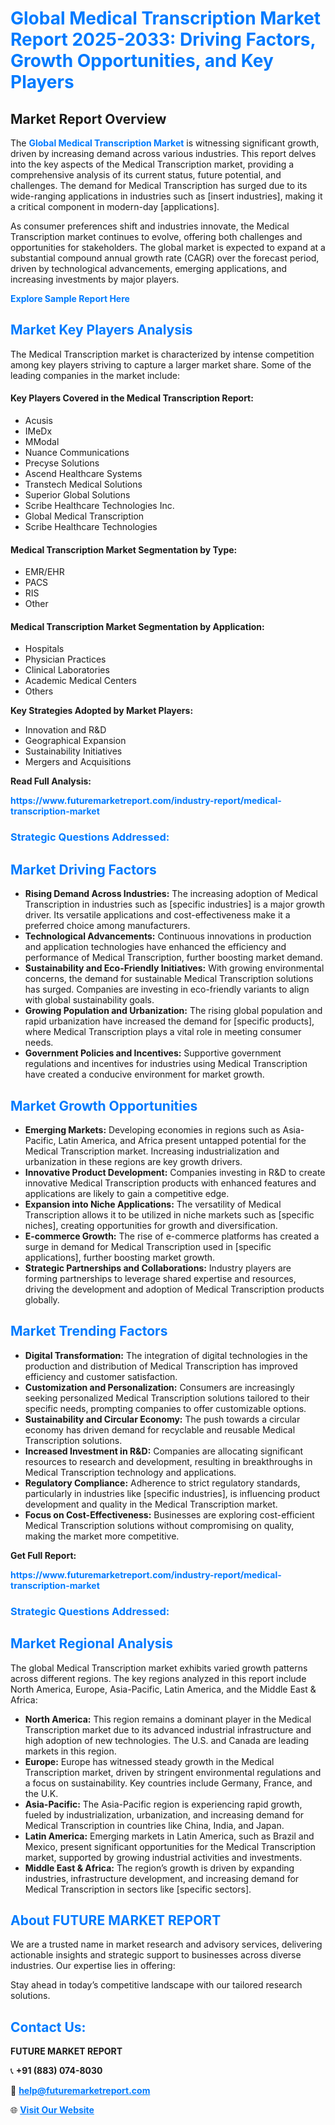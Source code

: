 <h1 style="color: #007BFF;">Global Medical Transcription Market Report 2025-2033: Driving Factors, Growth Opportunities, and Key Players</h1>

<section id="overview">
<h2>Market Report Overview</h2>
<p>The <a href="https://www.futuremarketreport.com/industry-report/medical-transcription-market" style="color: #007BFF; text-decoration: none;"><strong>Global Medical Transcription Market</strong></a> is witnessing significant growth, driven by increasing demand across various industries. This report delves into the key aspects of the Medical Transcription market, providing a comprehensive analysis of its current status, future potential, and challenges. The demand for Medical Transcription has surged due to its wide-ranging applications in industries such as [insert industries], making it a critical component in modern-day [applications].</p>
<p>As consumer preferences shift and industries innovate, the Medical Transcription market continues to evolve, offering both challenges and opportunities for stakeholders. The global market is expected to expand at a substantial compound annual growth rate (CAGR) over the forecast period, driven by technological advancements, emerging applications, and increasing investments by major players.</p>
</section>

<section id="overview">
<p><a href="https://www.futuremarketreport.com/request-sample/reportId=90313" style="color: #007BFF; text-decoration: none;"><strong>Explore Sample Report Here</strong></a></p>
</section>

<section id="key-players">
<h2 style="color: #007BFF;">Market Key Players Analysis</h2>
<p>The Medical Transcription market is characterized by intense competition among key players striving to capture a larger market share. Some of the leading companies in the market include:</p>
<h4>Key Players Covered in the Medical Transcription Report:</h4>
<ul><li>Acusis</li><li>IMeDx</li><li>MModal</li><li>Nuance Communications</li><li>Precyse Solutions</li><li>Ascend Healthcare Systems</li><li>Transtech Medical Solutions</li><li>Superior Global Solutions</li><li>Scribe Healthcare Technologies Inc.</li><li>Global Medical Transcription</li><li>Scribe Healthcare Technologies</li></ul>
<h4>Medical Transcription Market Segmentation by Type:</h4>
<ul><li>EMR/EHR</li><li>PACS</li><li>RIS</li><li>Other</li></ul>

<h4>Medical Transcription Market Segmentation by Application:</h4>
<ul><li>Hospitals</li><li>Physician Practices</li><li>Clinical Laboratories</li><li>Academic Medical Centers</li><li>Others</li></ul>
<p><strong>Key Strategies Adopted by Market Players:</strong></p>
<ul>
<li>Innovation and R&D</li>
<li>Geographical Expansion</li>
<li>Sustainability Initiatives</li>
<li>Mergers and Acquisitions</li>
</ul>
</section>

<section>
<p><strong>Read Full Analysis: </strong></p><a href="https://www.futuremarketreport.com/industry-report/medical-transcription-market" style="color: #007BFF; text-decoration: none;"><strong>https://www.futuremarketreport.com/industry-report/medical-transcription-market</strong></a>
<h3 style="color: #007BFF;">Strategic Questions Addressed:</h3>
</section>

<section id="driving-factors">
<h2 style="color: #007BFF;">Market Driving Factors</h2>
<ul>
<li><strong>Rising Demand Across Industries:</strong> The increasing adoption of Medical Transcription in industries such as [specific industries] is a major growth driver. Its versatile applications and cost-effectiveness make it a preferred choice among manufacturers.</li>
<li><strong>Technological Advancements:</strong> Continuous innovations in production and application technologies have enhanced the efficiency and performance of Medical Transcription, further boosting market demand.</li>
<li><strong>Sustainability and Eco-Friendly Initiatives:</strong> With growing environmental concerns, the demand for sustainable Medical Transcription solutions has surged. Companies are investing in eco-friendly variants to align with global sustainability goals.</li>
<li><strong>Growing Population and Urbanization:</strong> The rising global population and rapid urbanization have increased the demand for [specific products], where Medical Transcription plays a vital role in meeting consumer needs.</li>
<li><strong>Government Policies and Incentives:</strong> Supportive government regulations and incentives for industries using Medical Transcription have created a conducive environment for market growth.</li>
</ul>
</section>

<section id="growth-opportunities">
<h2 style="color: #007BFF;">Market Growth Opportunities</h2>
<ul>
<li><strong>Emerging Markets:</strong> Developing economies in regions such as Asia-Pacific, Latin America, and Africa present untapped potential for the Medical Transcription market. Increasing industrialization and urbanization in these regions are key growth drivers.</li>
<li><strong>Innovative Product Development:</strong> Companies investing in R&D to create innovative Medical Transcription products with enhanced features and applications are likely to gain a competitive edge.</li>
<li><strong>Expansion into Niche Applications:</strong> The versatility of Medical Transcription allows it to be utilized in niche markets such as [specific niches], creating opportunities for growth and diversification.</li>
<li><strong>E-commerce Growth:</strong> The rise of e-commerce platforms has created a surge in demand for Medical Transcription used in [specific applications], further boosting market growth.</li>
<li><strong>Strategic Partnerships and Collaborations:</strong> Industry players are forming partnerships to leverage shared expertise and resources, driving the development and adoption of Medical Transcription products globally.</li>
</ul>
</section>

<section id="trending-factors">
<h2 style="color: #007BFF;">Market Trending Factors</h2>
<ul>
<li><strong>Digital Transformation:</strong> The integration of digital technologies in the production and distribution of Medical Transcription has improved efficiency and customer satisfaction.</li>
<li><strong>Customization and Personalization:</strong> Consumers are increasingly seeking personalized Medical Transcription solutions tailored to their specific needs, prompting companies to offer customizable options.</li>
<li><strong>Sustainability and Circular Economy:</strong> The push towards a circular economy has driven demand for recyclable and reusable Medical Transcription solutions.</li>
<li><strong>Increased Investment in R&D:</strong> Companies are allocating significant resources to research and development, resulting in breakthroughs in Medical Transcription technology and applications.</li>
<li><strong>Regulatory Compliance:</strong> Adherence to strict regulatory standards, particularly in industries like [specific industries], is influencing product development and quality in the Medical Transcription market.</li>
<li><strong>Focus on Cost-Effectiveness:</strong> Businesses are exploring cost-efficient Medical Transcription solutions without compromising on quality, making the market more competitive.</li>
</ul>
</section>

<section>
<p><strong>Get Full Report: </strong></p><a href="https://www.futuremarketreport.com/industry-report/medical-transcription-market" style="color: #007BFF; text-decoration: none;"><strong>https://www.futuremarketreport.com/industry-report/medical-transcription-market</strong></a>
<h3 style="color: #007BFF;">Strategic Questions Addressed:</h3>
</section>


<section id="regional-analysis">
<h2 style="color: #007BFF;">Market Regional Analysis</h2>
<p>The global Medical Transcription market exhibits varied growth patterns across different regions. The key regions analyzed in this report include North America, Europe, Asia-Pacific, Latin America, and the Middle East & Africa:</p>
<ul>
<li><strong>North America:</strong> This region remains a dominant player in the Medical Transcription market due to its advanced industrial infrastructure and high adoption of new technologies. The U.S. and Canada are leading markets in this region.</li>
<li><strong>Europe:</strong> Europe has witnessed steady growth in the Medical Transcription market, driven by stringent environmental regulations and a focus on sustainability. Key countries include Germany, France, and the U.K.</li>
<li><strong>Asia-Pacific:</strong> The Asia-Pacific region is experiencing rapid growth, fueled by industrialization, urbanization, and increasing demand for Medical Transcription in countries like China, India, and Japan.</li>
<li><strong>Latin America:</strong> Emerging markets in Latin America, such as Brazil and Mexico, present significant opportunities for the Medical Transcription market, supported by growing industrial activities and investments.</li>
<li><strong>Middle East & Africa:</strong> The region’s growth is driven by expanding industries, infrastructure development, and increasing demand for Medical Transcription in sectors like [specific sectors].</li>
</ul>
</section>

<footer>
<h2 style="color: #007BFF;">About FUTURE MARKET REPORT</h2>
<p>We are a trusted name in market research and advisory services, delivering actionable insights and strategic support to businesses across diverse industries. Our expertise lies in offering:</p>

<p>Stay ahead in today’s competitive landscape with our tailored research solutions.</p>

<h2 style="color: #007BFF;">Contact Us:</h2>
<p><strong>FUTURE MARKET REPORT</strong></p>
<p>📞 <strong>+91 (883) 074-8030</strong></p>
<p>📧 <strong><a href="mailto:help@futuremarketreport.com" style="color: #007BFF;">help@futuremarketreport.com</a></strong></p>
<p>🌐 <strong><a href="https://www.futuremarketreport.com/" style="color: #007BFF;">Visit Our Website</a></strong></p>
</footer>